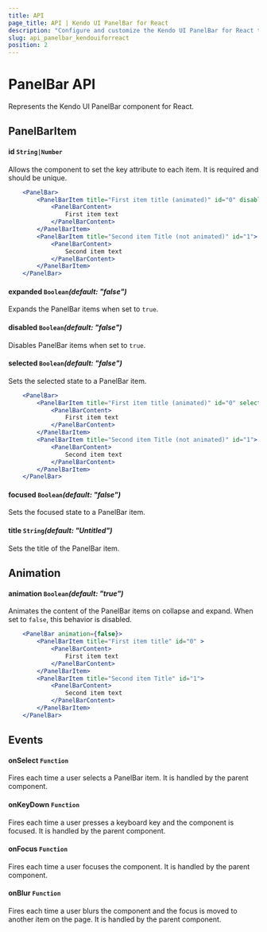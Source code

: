 ```yaml
---
title: API
page_title: API | Kendo UI PanelBar for React
description: "Configure and customize the Kendo UI PanelBar for React through its API reference."
slug: api_panelbar_kendouiforreact
position: 2
---
```


# PanelBar API

Represents the Kendo UI PanelBar component for React.

## PanelBarItem

#### id `String|Number`

Allows the component to set the key attribute to each item. It is required and should be unique.

```jsx
    <PanelBar>
        <PanelBarItem title="First item title (animated)" id="0" disabled={true} >
            <PanelBarContent>
                First item text
            </PanelBarContent>
        </PanelBarItem>
        <PanelBarItem title="Second item Title (not animated)" id="1">
            <PanelBarContent>
                Second item text
            </PanelBarContent>
        </PanelBarItem>
    </PanelBar>
```

#### expanded `Boolean`*(default: "false")*

Expands the PanelBar items when set to `true`. 

#### disabled `Boolean`*(default: "false")*

Disables PanelBar items when set to `true`.

#### selected `Boolean`*(default: "false")*

Sets the selected state to a PanelBar item.

```jsx
    <PanelBar>
        <PanelBarItem title="First item title (animated)" id="0" selected={true} >
            <PanelBarContent>
                First item text
            </PanelBarContent>
        </PanelBarItem>
        <PanelBarItem title="Second item Title (not animated)" id="1">
            <PanelBarContent>
                Second item text
            </PanelBarContent>
        </PanelBarItem>
    </PanelBar>
```

#### focused `Boolean`*(default: "false")*

Sets the focused state to a PanelBar item.

#### title `String`*(default: "Untitled")*

Sets the title of the PanelBar item.

## Animation

#### animation `Boolean`*(default: "true")*

Animates the content of the PanelBar items on collapse and expand. When set to `false`, this behavior is disabled.

```jsx
    <PanelBar animation={false}>
        <PanelBarItem title="First item title" id="0" >
            <PanelBarContent>
                First item text
            </PanelBarContent>
        </PanelBarItem>
        <PanelBarItem title="Second item Title" id="1">
            <PanelBarContent>
                Second item text
            </PanelBarContent>
        </PanelBarItem>
    </PanelBar>
```

## Events

#### onSelect `Function`

Fires each time a user selects a PanelBar item. It is handled by the parent component.

#### onKeyDown `Function`

Fires each time a user presses a keyboard key and the component is focused. It is handled by the parent component.

#### onFocus `Function`

Fires each time a user focuses the component. It is handled by the parent component.

#### onBlur `Function`

Fires each time a user blurs the component and the focus is moved to another item on the page. It is handled by the parent component.
